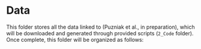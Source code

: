 # Data

This folder stores all the data linked to (Puzniak et al., in preparation), which will be downloaded and generated through provided scripts (`2_Code` folder). Once complete, this folder will be organized as follows:

```bash
```
